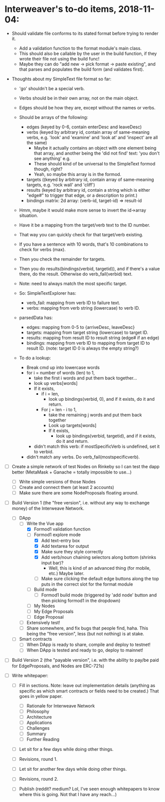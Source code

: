 # Interweaver's to-do items, 2018-11-04:

- Should validate file conforms to its stated format before trying to render it.
  - Add a validation function to the format module's main class.
  - This should also be callable by the user in the build function, if they wrote their file not using the build func!
  - Maybe they can do "add new -> pick format -> paste existing", and that parses and populates the build form (and validates first).
  
- Thoughts about my SimpleText file format so far:
  - 'go' shouldn't be a special verb.
  - Verbs should be in their own array, not on the main object.
  - Edges should be how they are, except without the names or verbs.
  - Should be arrays of the following:
    - edges (keyed by 0-6, contain enterDesc and leaveDesc)
    - verbs (keyed by arbitrary id, contain array of same-meaning verbs, e.g. 'look' and 'examine' and 'look at' and 'inspect' are all the same)
      - Maybe it actually contains an object with one element being that array, and another being the 'did not find' text: 'you don't see anything' e.g.
      - These should kind of be universal to the SimpleText formod though, right?
      - Yeah, so maybe this array is in the formod.
    - targets ((keyed by arbitrary id, contain array of same-meaning targets, e.g. 'rock wall' and 'cliff')
    - results (keyed by arbitrary id, contain a string which is either "edge#" to trigger that edge, or a description to print.)
    - bindings matrix: 2d array: (verb-id, target-id) => result-id

  - Hmm, maybe it would make more sense to invert the id->array situation.
  - Have it be a mapping from the target/verb text to the ID number.
  - That way you can quickly check for that target/verb existing.
  - If you have a sentence with 10 words, that's 10 combinations to check for verbs (max).
  - Then you check the remainder for targets.
  - Then you do results(bindings(verbid, targetid)), and if there's a value there, do the result. Otherwise do verb_fail(verbid) text.
  
  - Note: need to always match the most specific target.
  
  - So: SimpleTextExplorer has:
    - verb_fail: mapping from verb ID to failure text.
    - verbs: mapping from verb string (lowercase) to verb ID.
  - parsedData has:
    - edges: mapping from 0-5 to {arriveDesc, leaveDesc}
    - targets: mapping from target string (lowercase) to target ID.
    - results: mapping from result ID to result string (edge# if an edge)
    - bindings: mapping from verb ID to mapping from target ID to result ID. (note: target ID 0 is always the empty string?)
    
  - To do a lookup:
    - Break cmd up into lowercase words
    - for i = number of words (len) to 1,
      - take the first i words and put them back together...
      - look up verbs[words]
      - If it exists,
        - if i = len,
          - look up bindings(verbid, 0), and if it exists, do it and return.
        - For j = len - i to 1,
          - take the remaining j words and put them back together
          - Look up targets[words]
          - If it exists,
            - look up bindings(verbid, targetid), and if it exists, do it and return.
      - didn't match this verb: if mostSpecificVerb is undefined, set it to  verbid.
    - didn't match any verbs. Do verb_fail(mostspecificverb).

- [ ] Create a simple network of test Nodes on Rinkeby so I can test the dapp better (MetaMask + Ganache = totally impossible to use...)
  - [ ] Write simple versions of those Nodes
  - [ ] Create and connect them (at least 2 accounts)
  - [ ] Make sure there are some NodeProposals floating around.
  
- [ ] Build Version 1 (the "free version", i.e. without any way to exchange money) of the Interweave Network.
  - [ ] DApp
    - [ ] Write the Vue app
      - [X] Formod1 validation function
      - [ ] Formod1 explore mode
        - [X] Add text-entry box
        - [X] Add textarea for output
        - [X] Make sure they style correctly
        - [X] Add verb/noun chaining selectors along bottom (shrinks input bar)?
          - Well, this is kind of an advanced thing (for mobile, etc.) Maybe later.
        - [ ] Make sure clicking the default edge buttons along the top puts in the correct slot for the format module
      - [ ] Build mode
        - [ ] Formod1 build mode (triggered by 'add node' button and then picking formod1 in the dropdown)
      - [ ] My Nodes
      - [ ] My Edge Proposals
      - [ ] Edge Proposal
    - [ ] Extensively test!
    - [ ] Share somewhere, and fix bugs that people find, haha. This being the "free version", less (but not nothing) is at stake.
  - [ ] Smart contracts
    - [ ] When DApp is ready to share, compile and deploy to testnet!
    - [ ] When DApp is tested and ready to go, deploy to mainnet!
    
- [ ] Build Version 2 (the "payable version", i.e. with the ability to pay/be paid for EdgeProposals, and Nodes are ERC-721s)

- [ ] Write whitepaper:
    - [ ] Fill in sections. Note: leave out implementation details (anything as specific as which smart contracts or fields need to be created.) That goes in yellow paper.
      - [ ] Rationale for Interweave Network
      - [ ] Philosophy
      - [ ] Architecture
      - [ ] Applications
      - [ ] Challenges
      - [ ] Summary
      - [ ] Further Reading
    - [ ] Let sit for a few days while doing other things.
    - [ ] Revisions, round 1.
    - [ ] Let sit for another few days while doing other things.
    - [ ] Revisions, round 2.
    - [ ] Publish (reddit? medium? Lol, I've seen enough whitepapers to know where this is going. Not that I have any reach...)
 



 
